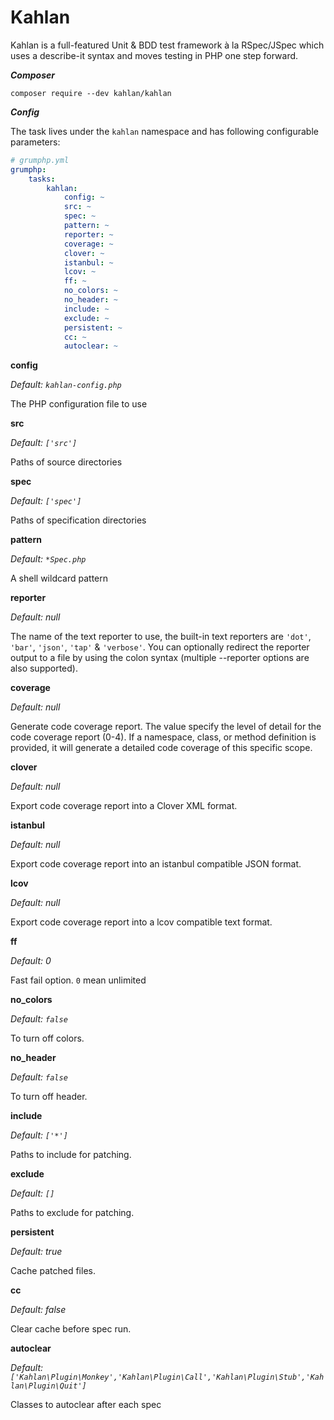 # Kahlan

Kahlan is a full-featured Unit & BDD test framework à la RSpec/JSpec which uses a describe-it syntax and moves testing in PHP one step forward.

***Composer***

```
composer require --dev kahlan/kahlan
```

***Config***

The task lives under the `kahlan` namespace and has following configurable parameters:

```yaml
# grumphp.yml
grumphp:
    tasks:
        kahlan:
            config: ~
            src: ~
            spec: ~
            pattern: ~
            reporter: ~
            coverage: ~
            clover: ~
            istanbul: ~
            lcov: ~
            ff: ~
            no_colors: ~
            no_header: ~
            include: ~
            exclude: ~
            persistent: ~
            cc: ~
            autoclear: ~
```

**config**

*Default: `kahlan-config.php`*

The PHP configuration file to use


**src**

*Default: `['src']`*

Paths of source directories


**spec**

*Default: `['spec']`*

Paths of specification directories


**pattern**

*Default: `*Spec.php`*

A shell wildcard pattern


**reporter**

*Default: null*

The name of the text reporter to use, the built-in text reporters
are `'dot'`, `'bar'`, `'json'`, `'tap'` & `'verbose'`.
You can optionally redirect the reporter output to a file by using the
colon syntax (multiple --reporter options are also supported).


**coverage**

*Default: null*

Generate code coverage report. The value specify the level of
detail for the code coverage report (0-4). If a namespace, class, or
method definition is provided, it will generate a detailed code
coverage of this specific scope.


**clover**

*Default: null*

Export code coverage report into a Clover XML format.


**istanbul**

*Default: null*

Export code coverage report into an istanbul compatible JSON format.


**lcov**

*Default: null*

Export code coverage report into a lcov compatible text format.


**ff**

*Default: 0*

Fast fail option. `0` mean unlimited


**no_colors**

*Default: `false`*

To turn off colors.


**no_header**

*Default: `false`*

To turn off header.


**include**

*Default: `['*']`*

Paths to include for patching. 


**exclude**

*Default: `[]`*

Paths to exclude for patching. 


**persistent**

*Default: true*

Cache patched files.


**cc**

*Default: false*

Clear cache before spec run. 


**autoclear**

*Default: `['Kahlan\Plugin\Monkey','Kahlan\Plugin\Call','Kahlan\Plugin\Stub','Kahlan\Plugin\Quit']`*

Classes to autoclear after each spec 
